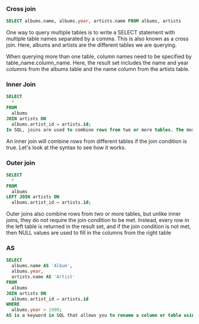 ### Cross join

```sql
SELECT albums.name, albums.year, artists.name FROM albums, artists
```

One way to query multiple tables is to write a SELECT statement with multiple table names separated by a comma.
This is also known as a cross join. Here, albums and artists are the different tables we are querying.

When querying more than one table, column names need to be specified by table_name.column_name.
Here, the result set includes the name and year columns from the albums table and the name column from the artists table.


### Inner Join

```sql
SELECT
  *
FROM
  albums
JOIN artists ON
  albums.artist_id = artists.id;
In SQL, joins are used to combine rows from two or more tables. The most common type of join in SQL is an inner join.
```

An inner join will combine rows from different tables if the join condition is true. Let's look at the syntax to see how it works.


### Outer join

```sql
SELECT
  *
FROM
  albums
LEFT JOIN artists ON
  albums.artist_id = artists.id;
```

Outer joins also combine rows from two or more tables, but unlike inner joins, they do not require the join condition to be met. Instead, every row in the left table is returned in the result set, and if the join condition is not met, then NULL values are used to fill in the columns from the right table

### AS

```sql
SELECT
  albums.name AS 'Album',
  albums.year,
  artists.name AS 'Artist'
FROM
  albums
JOIN artists ON
  albums.artist_id = artists.id
WHERE
  albums.year > 1980;
AS is a keyword in SQL that allows you to rename a column or table using an alias
```
